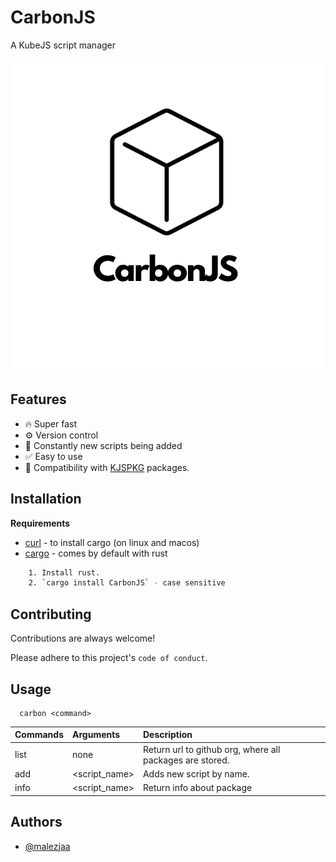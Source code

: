 
# CarbonJS

A KubeJS script manager

![CarbonJS logo](assets/logo.png)
## Features

- 🔥 Super fast
- ⚙️ Version control
- 📁 Constantly new scripts being added
- ✅ Easy to use
- 🧱 Compatibility with [KJSPKG](https://github.com/orgs/gcatkjspkgs/repositories?type=all) packages.

## Installation

**Requirements**

- [curl](https://curl.se/) - to install cargo (on linux and macos)
- [cargo](https://www.rust-lang.org/) - comes by default with rust

```bash
    1. Install rust.
    2. `cargo install CarbonJS` - case sensitive
```
    

## Contributing

Contributions are always welcome!

Please adhere to this project's `code of conduct`.


## Usage

```http
  carbon <command>
```

| Commands | Arguments | Description                |
| :-------- | :--------- | :------------------------- |
| list | none | Return url to github org, where all packages are stored. |
| add | <script_name> | Adds new script by name. |
| info | <script_name> | Return info about package |


## Authors

- [@malezjaa](https://github.com/malezjaa)

